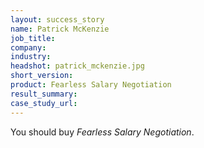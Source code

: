 ```yaml
---
layout: success_story
name: Patrick McKenzie
job_title: 
company: 
industry: 
headshot: patrick_mckenzie.jpg
short_version: 
product: Fearless Salary Negotiation
result_summary: 
case_study_url: 
---
```


You should buy _Fearless Salary Negotiation_.